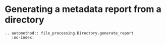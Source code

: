 # Generating a metadata report from a directory

```{eval-rst}
.. automethod:: file_processing.Directory.generate_report
   :no-index:
```